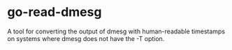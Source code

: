 # go-read-dmesg
A tool for converting the output of dmesg with human-readable timestamps on systems where dmesg does not have the -T option.
